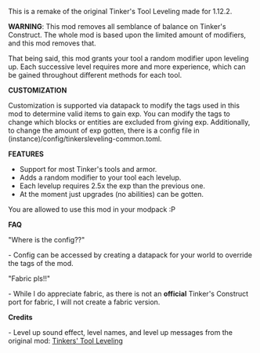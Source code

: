 This is a remake of the original Tinker's Tool Leveling made for 1.12.2.

**WARNING**: This mod removes all semblance of balance on Tinker's Construct. The whole mod is based upon the limited amount of modifiers, and this mod removes that.

That being said, this mod grants your tool a random modifier upon leveling up. Each successive level requires more and more experience, which can be gained throughout different methods for each tool.

**CUSTOMIZATION**

Customization is supported via datapack to modify the tags used in this mod to determine valid items to gain exp. You can modify the tags to change which blocks or entities are excluded from giving exp. Additionally, to change the amount of exp gotten, there is a config file in (instance)/config/tinkersleveling-common.toml.

**FEATURES**

*   Support for most Tinker's tools and armor.
*   Adds a random modifier to your tool each levelup.
*   Each levelup requires 2.5x the exp than the previous one.
*   At the moment just upgrades (no abilities) can be gotten.

You are allowed to use this mod in your modpack :P

**FAQ**

"Where is the config??"

\- Config can be accessed by creating a datapack for your world to override the tags of the mod.

"Fabric pls!!"

\- While I do appreciate fabric, as there is not an __official__ Tinker's Construct port for fabric, I will not create a fabric version.

**Credits**

\- Level up sound effect, level names, and level up messages from the original mod: [Tinkers' Tool Leveling](https://github.com/SlimeKnights/TinkersToolLeveling)

